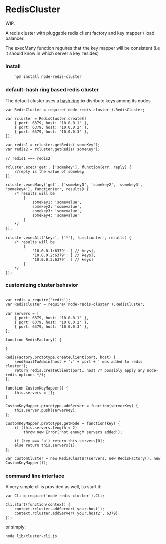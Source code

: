 RedisCluster
============

WIP.

A redis cluster with pluggable redis client factory and key mapper / load balancer.

The execMany function requires that the key mapper will be consistent (i.e it should know
in which server a key resides)

### install
```
	npm install node-redis-cluster
```

### default: hash ring based redis cluster
The default cluster uses a [hash ring](http://github.com/3rd-Eden/node-hashring.git) to disribute keys
among its nodes
```
var RedisCluster = require('node-redis-cluster').RedisCluster;

var rcluster = RedisCluster.create([
	{ port: 6379, host: '10.0.0.1' },
	{ port: 6379, host: '10.0.0.2' },
	{ port: 6379, host: '10.0.0.3' },
]);

var redis1 = rcluster.getRedis('someKey');
var redis2 = rcluster.getRedis('someKey');

// redis1 === redis2

rcluster.exec('get', ['somekey'], function(err, reply) {
	//reply is the value of somekey
});

rcluster.execMany('get', ['somekey1', 'somekey2', 'somekey3', 'somekey4'], function(err, results) {
	/* results will be
		{
			somekey1: 'somevalue',
			somekey2: 'somevalue',
			somekey3: 'somevalue',
			somekey4: 'somevalue'
		}
	*/
});

rcluster.execAll('keys', ['*'], function(err, results) {
	/* results will be
		{
			'10.0.0.1:6379': [ // keys],
			'10.0.0.2:6379': [ // keys],
			'10.0.0.3:6379': [ // keys]
		}
	*/
});

```

### customizing cluster behavior
```

var redis = require('redis');
var RedisCluster = require('node-redis-cluster').RedisCluster;

var servers = [
	{ port: 6379, host: '10.0.0.1' },
	{ port: 6379, host: '10.0.0.2' },
	{ port: 6379, host: '10.0.0.3' },
];

function RedisFactory() {

}

RedisFactory.prototype.createClient(port, host) {
	sendEmailToAdmin(host + ':' + port + ' was added to redis cluster');
	return redis.createClient(port, host /* possibly apply any node-redis options */);
};

function CustomKeyMapper() {
	this.servers = [];
}

CustomKeyMapper.prototype.addServer = function(serverKey) {
	this.server.push(serverKey);
};

CustomKeyMapper.prototype.getNode = function(key) {
	if (this.servers.length < 2)
		throw new Error('not enough servers added');

	if (key === 'a') return this.servers[0];
	else return this.servers[1];
};

var customCluster = new RedisCluster(servers, new RedisFactory(), new CustomKeyMapper());

```

### command line interface
A very simple cli is provided as well, to start it:
```
var Cli = require('node-redis-cluster').Cli;

Cli.start(function(context) {
	context.rcluster.addServer('your.host');
	context.rcluster.addServer('your.host2', 6379);
});
```
or simply:
```
node lib/cluster-cli.js
```

